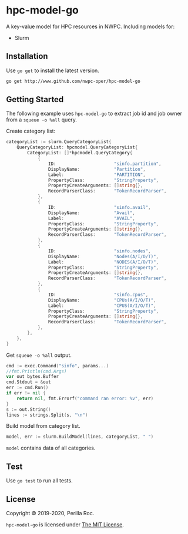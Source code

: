 # hpc-model-go

A key-value model for HPC resources in NWPC. Including models for:

* Slurm

## Installation

Use `go get` to install the latest version.

```bash
go get http://www.github.com/nwpc-oper/hpc-model-go
```

## Getting Started

The following example uses `hpc-model-go` to extract job id and job owner from a `squeue -o %all` query.
 
Create category list:

```go
categoryList := slurm.QueryCategoryList{
    QueryCategoryList: hpcmodel.QueryCategoryList{
        CategoryList: []*hpcmodel.QueryCategory{
            {
                ID:                      "sinfo.partition",
                DisplayName:             "Partition",
                Label:                   "PARTITION",
                PropertyClass:           "StringProperty",
                PropertyCreateArguments: []string{},
                RecordParserClass:       "TokenRecordParser",
            },
            {
                ID:                      "sinfo.avail",
                DisplayName:             "Avail",
                Label:                   "AVAIL",
                PropertyClass:           "StringProperty",
                PropertyCreateArguments: []string{},
                RecordParserClass:       "TokenRecordParser",
            },
            {
                ID:                      "sinfo.nodes",
                DisplayName:             "Nodes(A/I/O/T)",
                Label:                   "NODES(A/I/O/T)",
                PropertyClass:           "StringProperty",
                PropertyCreateArguments: []string{},
                RecordParserClass:       "TokenRecordParser",
            },
            {
                ID:                      "sinfo.cpus",
                DisplayName:             "CPUs(A/I/O/T)",
                Label:                   "CPUS(A/I/O/T)",
                PropertyClass:           "StringProperty",
                PropertyCreateArguments: []string{},
                RecordParserClass:       "TokenRecordParser",
            },
        },
    },
}
```

Get `squeue -o %all` output.

```go
cmd := exec.Command("sinfo", params...)
//fmt.Println(cmd.Args)
var out bytes.Buffer
cmd.Stdout = &out
err := cmd.Run()
if err != nil {
    return nil, fmt.Errorf("command ran error: %v", err)
}
s := out.String()
lines := strings.Split(s, "\n")
```

Build model from category list.

```go
model, err := slurm.BuildModel(lines, categoryList, " ")
```

`model` contains data of all categories.

## Test

Use `go test` to run all tests.

## License

Copyright &copy; 2019-2020, Perilla Roc.

`hpc-model-go` is licensed under [The MIT License](https://opensource.org/licenses/MIT).
